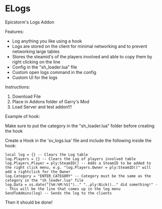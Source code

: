 # ELogs
Epicstorm's Logs Addon

Features:
- Log anything you like using a hook
- Logs are stored on the client for minimal networking and to prevent networking large tables
- Stores the steamid's of the players involved and able to copy them by right clicking on the line
- Config in the "sh_loader.lua" file
- Custom open logs command in the config
- Custom UI for the logs


Instructions:

1) Download File
2) Place in Addons folder of Garry's Mod
3) Load Server and test addon!!!

Example of hook:

Make sure to put the category in the "sh_loader.lua" folder before creating the hook

Create a Hook in the 'sv_logs.lua' file and include the following inside the hook:

    local log = {} -- Clears the Log table
    log.Players = {} -- Clears the Log of players involved table
    log.Players.Player = ply:SteamID() -- Adds a SteamID to be added to the right click menu, e.g. "log.Players.Owner = ply:SteamID()" will add a rightclick for the Owner
    log.Category = "ENTER_CATEGORY" -- Category must be the same as the category in the "sh_loader.lua" file
    log.Data = os.date("[%H:%M:%S]").." "..ply:Nick().." did something!" -- This will be the line that comes up in the log menu
    SendToAdmins(log) -- Sends the log to the clients

Then it should be done!
